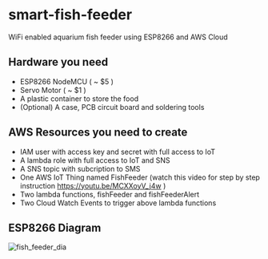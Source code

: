 # smart-fish-feeder
WiFi enabled aquarium fish feeder using ESP8266 and AWS Cloud


## Hardware you need

 - ESP8266 NodeMCU ( ~ $5 ) 
 - Servo Motor ( ~ $1 )
 - A plastic container to store the food
 - (Optional) A case, PCB circuit board and soldering tools


## AWS Resources you need to create

 - IAM user with access key and secret with full access to IoT
 - A lambda role with full access to IoT and SNS
 - A SNS topic with subcription to SMS
 - One AWS IoT Thing named FishFeeder (watch this video for step by step instruction https://youtu.be/MCXXoyV_j4w ) 
 - Two lambda functions, fishFeeder and fishFeederAlert
 - Two Cloud Watch Events to trigger above lambda functions 
 
 
 ## ESP8266 Diagram
 
 ![fish_feeder_dia](https://user-images.githubusercontent.com/9275193/52969510-9cbc6900-337e-11e9-8689-b5135bfdf46c.png)
 
